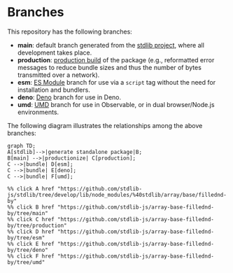 <!--

@license Apache-2.0

Copyright (c) 2022 The Stdlib Authors.

Licensed under the Apache License, Version 2.0 (the "License");
you may not use this file except in compliance with the License.
You may obtain a copy of the License at

    http://www.apache.org/licenses/LICENSE-2.0

Unless required by applicable law or agreed to in writing, software
distributed under the License is distributed on an "AS IS" BASIS,
WITHOUT WARRANTIES OR CONDITIONS OF ANY KIND, either express or implied.
See the License for the specific language governing permissions and
limitations under the License.

-->

# Branches

This repository has the following branches:

-   **main**: default branch generated from the [stdlib project][stdlib-url], where all development takes place.
-   **production**: [production build][production-url] of the package (e.g., reformatted error messages to reduce bundle sizes and thus the number of bytes transmitted over a network).
-   **esm**: [ES Module][esm-url] branch for use via a `script` tag without the need for installation and bundlers.
-   **deno**: [Deno][deno-url] branch for use in Deno.
-   **umd**: [UMD][umd-url] branch for use in Observable, or in dual browser/Node.js environments.

The following diagram illustrates the relationships among the above branches:

```mermaid
graph TD;
A[stdlib]-->|generate standalone package|B;
B[main] -->|productionize| C[production];
C -->|bundle| D[esm];
C -->|bundle| E[deno];
C -->|bundle| F[umd];

%% click A href "https://github.com/stdlib-js/stdlib/tree/develop/lib/node_modules/%40stdlib/array/base/fillednd-by"
%% click B href "https://github.com/stdlib-js/array-base-fillednd-by/tree/main"
%% click C href "https://github.com/stdlib-js/array-base-fillednd-by/tree/production"
%% click D href "https://github.com/stdlib-js/array-base-fillednd-by/tree/esm"
%% click E href "https://github.com/stdlib-js/array-base-fillednd-by/tree/deno"
%% click F href "https://github.com/stdlib-js/array-base-fillednd-by/tree/umd"
```

[stdlib-url]: https://github.com/stdlib-js/stdlib/tree/develop/lib/node_modules/%40stdlib/array/base/fillednd-by
[production-url]: https://github.com/stdlib-js/array-base-fillednd-by/tree/production
[deno-url]: https://github.com/stdlib-js/array-base-fillednd-by/tree/deno
[umd-url]: https://github.com/stdlib-js/array-base-fillednd-by/tree/umd
[esm-url]: https://github.com/stdlib-js/array-base-fillednd-by/tree/esm